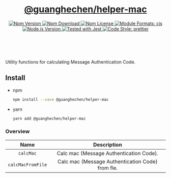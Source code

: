 <header>
  <h1 align="center">
    <a href="https://github.com/guanghechen/node-scaffolds/tree/@guanghechen/helper-mac@5.0.7/packages/helper-mac#readme">@guanghechen/helper-mac</a>
  </h1>
  <div align="center">
    <a href="https://www.npmjs.com/package/@guanghechen/helper-mac">
      <img
        alt="Npm Version"
        src="https://img.shields.io/npm/v/@guanghechen/helper-mac.svg"
      />
    </a>
    <a href="https://www.npmjs.com/package/@guanghechen/helper-mac">
      <img
        alt="Npm Download"
        src="https://img.shields.io/npm/dm/@guanghechen/helper-mac.svg"
      />
    </a>
    <a href="https://www.npmjs.com/package/@guanghechen/helper-mac">
      <img
        alt="Npm License"
        src="https://img.shields.io/npm/l/@guanghechen/helper-mac.svg"
      />
    </a>
    <a href="#install">
      <img
        alt="Module Formats: cjs"
        src="https://img.shields.io/badge/module_formats-cjs-green.svg"
      />
    </a>
    <a href="https://github.com/nodejs/node">
      <img
        alt="Node.js Version"
        src="https://img.shields.io/node/v/@guanghechen/helper-mac"
      />
    </a>
    <a href="https://github.com/facebook/jest">
      <img
        alt="Tested with Jest"
        src="https://img.shields.io/badge/tested_with-jest-9c465e.svg"
      />
    </a>
    <a href="https://github.com/prettier/prettier">
      <img
        alt="Code Style: prettier"
        src="https://img.shields.io/badge/code_style-prettier-ff69b4.svg?style=flat-square"
      />
    </a>
  </div>
</header>
<br/>

Utility functions for calculating Message Authentication Code.


## Install

* npm

  ```bash
  npm install --save @guanghechen/helper-mac
  ```

* yarn

  ```bash
  yarn add @guanghechen/helper-mac
  ```


### Overview

Name                  | Description
:--------------------:|:----------------------------:
`calcMac`             | Calc mac (Message Authentication Code).
`calcMacFromFile`     | Calc mac (Message Authentication Code) from fle.


[homepage]: https://github.com/guanghechen/node-scaffolds/tree/@guanghechen/helper-mac@5.0.7/packages/helper-mac#readme
